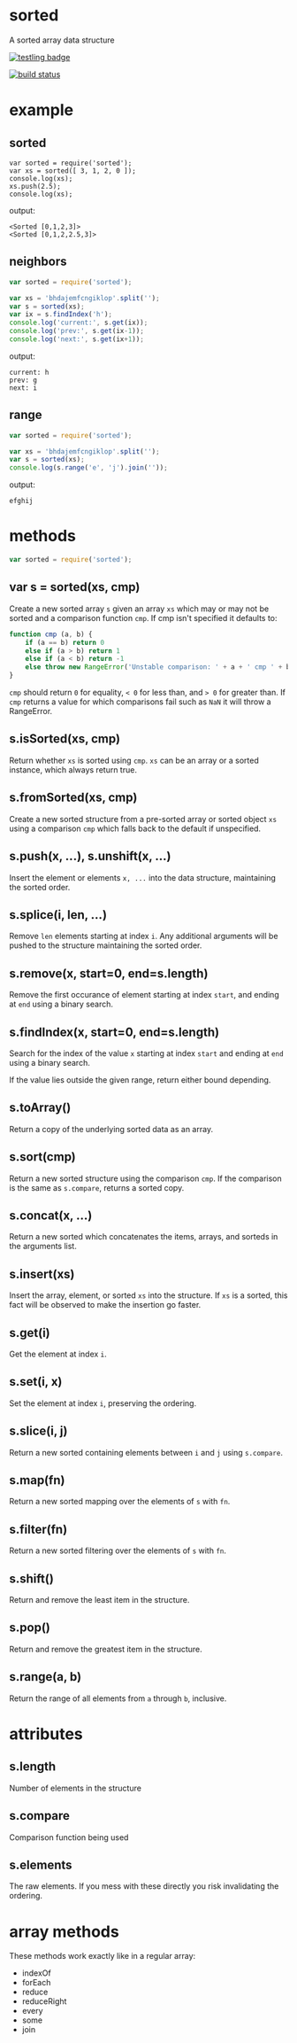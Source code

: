 # sorted

A sorted array data structure

[![testling badge](https://ci.testling.com/substack/node-sorted.png)](https://ci.testling.com/substack/node-sorted)

[![build status](https://secure.travis-ci.org/substack/node-sorted.png)](http://travis-ci.org/substack/node-sorted)

# example

## sorted

```
var sorted = require('sorted');
var xs = sorted([ 3, 1, 2, 0 ]);
console.log(xs);
xs.push(2.5);
console.log(xs);
```

output:

```
<Sorted [0,1,2,3]>
<Sorted [0,1,2,2.5,3]>
```


## neighbors

``` js
var sorted = require('sorted');

var xs = 'bhdajemfcngiklop'.split('');
var s = sorted(xs);
var ix = s.findIndex('h');
console.log('current:', s.get(ix));
console.log('prev:', s.get(ix-1));
console.log('next:', s.get(ix+1));
```

output:

```
current: h
prev: g
next: i
```

## range

``` js
var sorted = require('sorted');

var xs = 'bhdajemfcngiklop'.split('');
var s = sorted(xs);
console.log(s.range('e', 'j').join(''));
```

output:

```
efghij
```

# methods

``` js
var sorted = require('sorted');
```

## var s = sorted(xs, cmp)

Create a new sorted array `s` given an array `xs` which may or may not be sorted
and a comparison function `cmp`. If cmp isn't specified it defaults to:

``` js
function cmp (a, b) {
    if (a == b) return 0
    else if (a > b) return 1
    else if (a < b) return -1
    else throw new RangeError('Unstable comparison: ' + a + ' cmp ' + b)
}
```

`cmp` should return `0` for equality, `< 0` for less than, and `> 0` for greater
than. If `cmp` returns a value for which comparisons fail such as `NaN` it will throw
a RangeError.

## s.isSorted(xs, cmp)

Return whether `xs` is sorted using `cmp`.
`xs` can be an array or a sorted instance, which always return true.

## s.fromSorted(xs, cmp)

Create a new sorted structure from a pre-sorted array or sorted object `xs`
using a comparison `cmp` which falls back to the default if unspecified.

## s.push(x, ...), s.unshift(x, ...)

Insert the element or elements `x, ...` into the data structure, maintaining the
sorted order.

## s.splice(i, len, ...)

Remove `len` elements starting at index `i`.
Any additional arguments will be pushed to the structure maintaining the sorted
order.

## s.remove(x, start=0, end=s.length)

Remove the first occurance of element starting at index `start`, and
ending at `end` using a binary search.


## s.findIndex(x, start=0, end=s.length)

Search for the index of the value `x` starting at index `start` and ending at
`end` using a binary search.

If the value lies outside the given range, return either bound depending.

## s.toArray()

Return a copy of the underlying sorted data as an array.

## s.sort(cmp)

Return a new sorted structure using the comparison `cmp`. If the comparison is
the same as `s.compare`, returns a sorted copy.

## s.concat(x, ...)

Return a new sorted which concatenates the items, arrays, and sorteds in the
arguments list.

## s.insert(xs)

Insert the array, element, or sorted `xs` into the structure. If `xs` is a
sorted, this fact will be observed to make the insertion go faster.

## s.get(i)

Get the element at index `i`.

## s.set(i, x)

Set the element at index `i`, preserving the ordering.

## s.slice(i, j)

Return a new sorted containing elements between `i` and `j` using `s.compare`.

## s.map(fn)

Return a new sorted mapping over the elements of `s` with `fn`.

## s.filter(fn)

Return a new sorted filtering over the elements of `s` with `fn`.

## s.shift()

Return and remove the least item in the structure.

## s.pop()

Return and remove the greatest item in the structure.

## s.range(a, b)

Return the range of all elements from `a` through `b`, inclusive.

# attributes

## s.length

Number of elements in the structure

## s.compare

Comparison function being used

## s.elements

The raw elements. If you mess with these directly you risk invalidating the
ordering.

# array methods

These methods work exactly like in a regular array:

* indexOf
* forEach
* reduce
* reduceRight
* every
* some
* join

